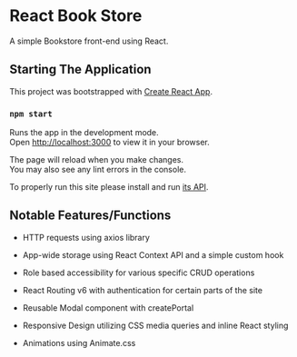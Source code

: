 # React Book Store

A simple Bookstore front-end using React.

## Starting The Application

This project was bootstrapped with [Create React App](https://github.com/facebook/create-react-app).

### `npm start`

Runs the app in the development mode.\
Open [http://localhost:3000](http://localhost:3000) to view it in your browser.

The page will reload when you make changes.\
You may also see any lint errors in the console.

To properly run this site please install and run [its API](https://github.com/enkelm/bookstore-webapp).

## Notable Features/Functions

* HTTP requests using axios library
  
* App-wide storage using React Context API and a simple custom hook

* Role based accessibility for various specific CRUD operations

* React Routing v6 with authentication for certain parts of the site

* Reusable Modal component with createPortal

* Responsive Design utilizing CSS media queries and inline React styling

* Animations using Animate.css
